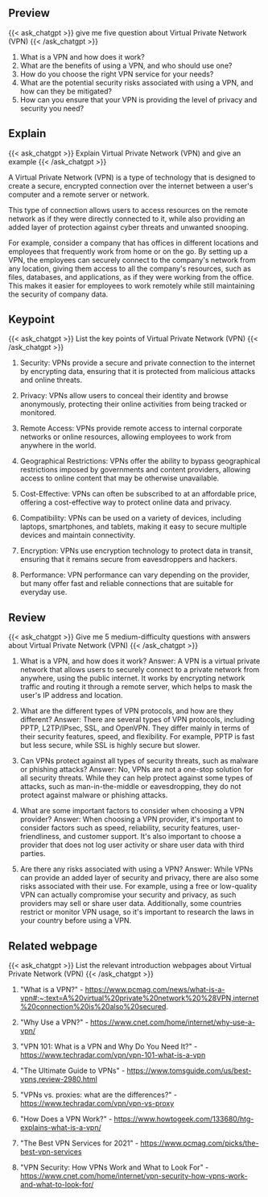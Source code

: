 ## Preview
{{< ask_chatgpt >}}
give me five question about Virtual Private Network (VPN)
{{< /ask_chatgpt >}}



1. What is a VPN and how does it work?
2. What are the benefits of using a VPN, and who should use one?
3. How do you choose the right VPN service for your needs?
4. What are the potential security risks associated with using a VPN, and how can they be mitigated?
5. How can you ensure that your VPN is providing the level of privacy and security you need?   

## Explain
{{< ask_chatgpt >}}
Explain Virtual Private Network (VPN) and give an example
{{< /ask_chatgpt >}}



A Virtual Private Network (VPN) is a type of technology that is designed to create a secure, encrypted connection over the internet between a user's computer and a remote server or network. 

This type of connection allows users to access resources on the remote network as if they were directly connected to it, while also providing an added layer of protection against cyber threats and unwanted snooping. 

For example, consider a company that has offices in different locations and employees that frequently work from home or on the go. By setting up a VPN, the employees can securely connect to the company's network from any location, giving them access to all the company's resources, such as files, databases, and applications, as if they were working from the office. This makes it easier for employees to work remotely while still maintaining the security of company data.   

## Keypoint
{{< ask_chatgpt >}}
List the key points of Virtual Private Network (VPN)
{{< /ask_chatgpt >}}



1. Security: VPNs provide a secure and private connection to the internet by encrypting data, ensuring that it is protected from malicious attacks and online threats.

2. Privacy: VPNs allow users to conceal their identity and browse anonymously, protecting their online activities from being tracked or monitored.

3. Remote Access: VPNs provide remote access to internal corporate networks or online resources, allowing employees to work from anywhere in the world.

4. Geographical Restrictions: VPNs offer the ability to bypass geographical restrictions imposed by governments and content providers, allowing access to online content that may be otherwise unavailable.

5. Cost-Effective: VPNs can often be subscribed to at an affordable price, offering a cost-effective way to protect online data and privacy.

6. Compatibility: VPNs can be used on a variety of devices, including laptops, smartphones, and tablets, making it easy to secure multiple devices and maintain connectivity.

7. Encryption: VPNs use encryption technology to protect data in transit, ensuring that it remains secure from eavesdroppers and hackers.

8. Performance: VPN performance can vary depending on the provider, but many offer fast and reliable connections that are suitable for everyday use.   

## Review
{{< ask_chatgpt >}}
Give me 5 medium-difficulty questions with answers about Virtual Private Network (VPN)
{{< /ask_chatgpt >}}



1. What is a VPN, and how does it work?
Answer: A VPN is a virtual private network that allows users to securely connect to a private network from anywhere, using the public internet. It works by encrypting network traffic and routing it through a remote server, which helps to mask the user's IP address and location.

2. What are the different types of VPN protocols, and how are they different?
Answer: There are several types of VPN protocols, including PPTP, L2TP/IPsec, SSL, and OpenVPN. They differ mainly in terms of their security features, speed, and flexibility. For example, PPTP is fast but less secure, while SSL is highly secure but slower.

3. Can VPNs protect against all types of security threats, such as malware or phishing attacks?
Answer: No, VPNs are not a one-stop solution for all security threats. While they can help protect against some types of attacks, such as man-in-the-middle or eavesdropping, they do not protect against malware or phishing attacks.

4. What are some important factors to consider when choosing a VPN provider?
Answer: When choosing a VPN provider, it's important to consider factors such as speed, reliability, security features, user-friendliness, and customer support. It's also important to choose a provider that does not log user activity or share user data with third parties.

5. Are there any risks associated with using a VPN?
Answer: While VPNs can provide an added layer of security and privacy, there are also some risks associated with their use. For example, using a free or low-quality VPN can actually compromise your security and privacy, as such providers may sell or share user data. Additionally, some countries restrict or monitor VPN usage, so it's important to research the laws in your country before using a VPN.   

## Related webpage
{{< ask_chatgpt >}}
List the relevant introduction webpages about Virtual Private Network (VPN)
{{< /ask_chatgpt >}}



1. "What is a VPN?" - https://www.pcmag.com/news/what-is-a-vpn#:~:text=A%20virtual%20private%20network%20%28VPN,internet%20connection%20is%20also%20secured.

2. "Why Use a VPN?" - https://www.cnet.com/home/internet/why-use-a-vpn/

3. "VPN 101: What is a VPN and Why Do You Need It?" - https://www.techradar.com/vpn/vpn-101-what-is-a-vpn

4. "The Ultimate Guide to VPNs" - https://www.tomsguide.com/us/best-vpns,review-2980.html

5. "VPNs vs. proxies: what are the differences?" - https://www.techradar.com/vpn/vpn-vs-proxy

6. "How Does a VPN Work?" - https://www.howtogeek.com/133680/htg-explains-what-is-a-vpn/

7. "The Best VPN Services for 2021" - https://www.pcmag.com/picks/the-best-vpn-services

8. "VPN Security: How VPNs Work and What to Look For" - https://www.cnet.com/home/internet/vpn-security-how-vpns-work-and-what-to-look-for/   

